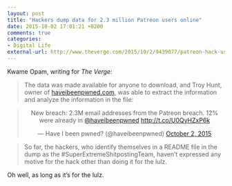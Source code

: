 ```yaml
---
layout: post
title: "Hackers dump data for 2.3 million Patreon users online"
date: 2015-10-02 17:01:21 +0200
comments: true
categories: 
- Digital Life
external-url: http://www.theverge.com/2015/10/2/9439077/patreon-hack-user-database-2-million-users
---
```


Kwame Opam, writing for _The Verge_:

> The data was made available for anyone to download, and Troy Hunt, owner of [haveibeenpwned.com](https://haveibeenpwned.com/), was able to extract the information and analyze the information in the file:

<center><blockquote class="twitter-tweet" lang="en"><p lang="en" dir="ltr">New breach: 2.3M email addresses from the Patreon breach. 12% were already in <a href="https://twitter.com/haveibeenpwned">@haveibeenpwned</a> <a href="http://t.co/U0QyHZxP6k">http://t.co/U0QyHZxP6k</a></p>&mdash; Have I been pwned? (@haveibeenpwned) <a href="https://twitter.com/haveibeenpwned/status/649868641324785664">October 2, 2015</a></blockquote> <script async src="//platform.twitter.com/widgets.js" charset="utf-8"></script></center>

> So far, the hackers, who identify themselves in a README file in the dump as the \#SuperExtremeShitpostingTeam, haven’t expressed any motive for the hack other than doing it for the lulz.

Oh well, as long as it’s for the lulz.